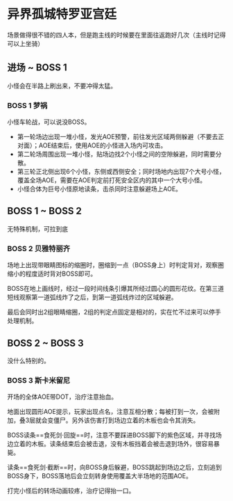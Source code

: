 # 异界孤城特罗亚宫廷

场景做得很不错的四人本，但是跑主线的时候要在里面往返跑好几次（主线时记得可以上坐骑）

## 进场 ~ BOSS 1

小怪会在半路上刷出来，不要冲得太猛。

### BOSS 1 梦祸

小怪车轮战，可以说没BOSS。
- 第一轮场边出现一堆小怪，发光AOE预警，前往发光区域两侧躲避（不要去正对面）；AOE结束后，使用AOE的小怪进入场内可攻击。
- 第二轮场周围出现一堆小怪，贴场边找2个小怪之间的空隙躲避，同时需要分散。
- 第三轮正北侧出现6个小怪，东侧或西侧安全；同时场地内出现7个大号小怪，覆盖全场AOE，需要在AOE判定前打死安全区内的其中一个大号小怪。
- 小怪合体为巨号小怪原地读条，击杀同时注意躲避场上AOE。

## BOSS 1 ~ BOSS 2

无特殊机制，可拉到底

### BOSS 2 贝雅特丽齐

场地上出现带眼睛图标的缩圈时，圈缩到一点（BOSS身上）时判定背对，观察圈缩小的程度适时背对BOSS即可。

BOSS在地上画线时，经过一段时间线条引爆其所经过圆心的圆形花纹。在第三道短线观察第一道弧线炸了之后，到第一道弧线炸过的区域躲避。

最后会同时出2组眼睛缩圈，2组的判定点固定是相对的，实在忙不过来可以停手处理机制。

## BOSS 2 ~ BOSS 3

没什么特别的。

### BOSS 3 斯卡米留尼

开场的全体AOE带<Status :id="320" name="出血" />DOT，<Role name="healer" />治疗注意抬血。

地面出现圆形AOE提示，玩家出现点名，注意互相分散；每被打到一次，会被附加<Status :id="3282" name="腐土的诅咒" />，叠3层就会变僵尸。另外该伤害打到场边立着的木板也会令其消失。

BOSS读条==食死剑·回旋==时，注意不要踩进BOSS脚下的紫色区域，并寻找场边立着的木板。读条结束后会被击退，没有木板挡着会被击退到场外，很容易暴毙。

读条==食死剑·截断==时，向BOSS身后躲避，BOSS跳起到场边之后，立刻追到BOSS身下，BOSS落地后会立刻转身使用覆盖大半场地的范围AOE。

打完小怪后的转场动画较疼，<Role name="healer" />治疗记得抬一口。